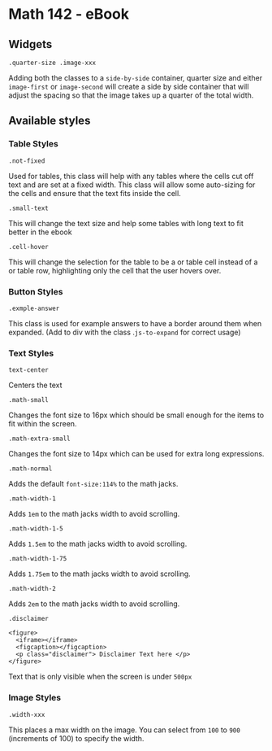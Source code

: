 # Math 142 - eBook 


## Widgets

`.quarter-size .image-xxx`

Adding both the classes to a `side-by-side` container, quarter size and either `image-first` or `image-second` will create a side by side container that will adjust the spacing so that the image takes up a quarter of the total width.

## Available styles

### Table Styles 

`.not-fixed`

Used for tables, this class will help with any tables where the cells cut off text and are set at a fixed width. This class will allow some auto-sizing for the cells and ensure that the text fits inside the cell.

`.small-text`

This will change the text size and help some tables with long text to fit better in the ebook

`.cell-hover`

This will change the selection for the table to be a <td> or table cell instead of a <tr> or table row, highlighting only the cell that the user hovers over.

### Button Styles

`.exmple-answer`

This class is used for example answers to have a border around them when expanded. (Add to div with the class .`js-to-expand` for correct usage)

### Text Styles 

`text-center`

Centers the text

`.math-small`

Changes the font size to 16px which should be small enough for the items to fit within the screen.

`.math-extra-small`

Changes the font size to 14px which can be used for extra long expressions.

`.math-normal`

Adds the default `font-size:114%` to the math jacks.

`.math-width-1`

Adds `1em` to the math jacks width to avoid scrolling. 

`.math-width-1-5`

Adds `1.5em` to the math jacks width to avoid scrolling.

`.math-width-1-75`

Adds `1.75em` to the math jacks width to avoid scrolling.

`.math-width-2`

Adds `2em` to the math jacks width to avoid scrolling.

`.disclaimer`

```
<figure>
  <iframe></iframe>
  <figcaption></figcaption>
  <p class="disclaimer"> Disclaimer Text here </p>
</figure>
```

Text that is only visible when the screen is under `500px`

### Image Styles

`.width-xxx`

This places a max width on the image. You can select from `100` to `900` (increments of 100) to specify the width.